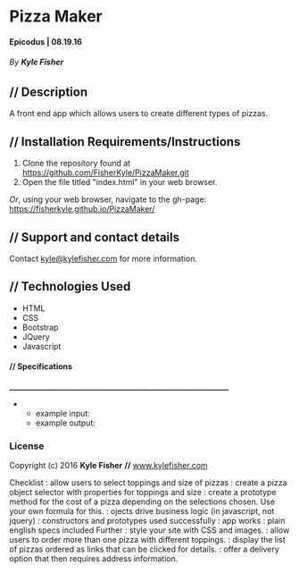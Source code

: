 # Pizza Maker

#### Epicodus | 08.19.16
###### _By **Kyle Fisher**_

## **//** Description

A front end app which allows users to create different types of pizzas.

## **//** Installation Requirements/Instructions

1. Clone the repository found at https://github.com/FisherKyle/PizzaMaker.git
2. Open the file titled "index.html" in your web browser.

_Or_, using your web browser, navigate to the gh-page: https://fisherkyle.github.io/PizzaMaker/

## **//** Support and contact details

Contact kyle@kylefisher.com for more information.

## **//** Technologies Used

* HTML
* CSS
* Bootstrap
* JQuery
* Javascript

#### **//** **Specifications**
**___________________________________________________________**

*
  * example input:
  * example output:


### License

Copyright (c) 2016 **Kyle Fisher** **//** www.kylefisher.com

Checklist
: allow users to select toppings and size of pizzas
: create a pizza object selector with properties for toppings and size
: create a prototype method for the cost of a pizza depending on the selections chosen. Use your own formula for this.
: ojects drive business logic (in javascript, not jquery)
: constructors and prototypes used successfully
: app works
: plain english specs included
Further
: style your site with CSS and images.
: allow users to order more than one pizza with different toppings.
: display the list of pizzas ordered as links that can be clicked for details.
: offer a delivery option that then requires address information.
